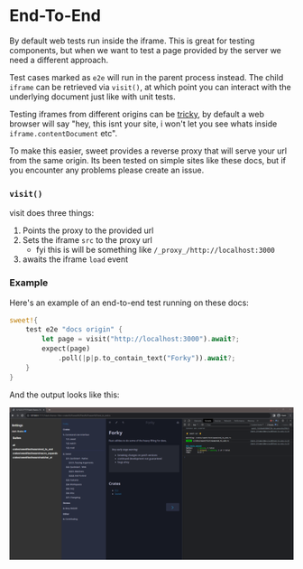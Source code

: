 # End-To-End

By default web tests run inside the iframe. This is great for testing components, but when we want to test a page provided by the server we need a different approach.

Test cases marked as `e2e` will run in the parent process instead. The child `iframe` can be retrieved via `visit()`, at which point you can interact with the underlying document just like with unit tests.

Testing iframes from different origins can be [tricky](https://docs.cypress.io/guides/guides/web-security), by default a web browser will say "hey, this isnt your site, i won't let you see whats inside `iframe.contentDocument` etc". 

To make this easier, sweet provides a reverse proxy that will serve your url from the same origin. Its been tested on simple sites like these docs, but if you encounter any problems please create an issue.

### `visit()`

visit does three things:
1. Points the proxy to the provided url
2. Sets the iframe `src` to the proxy url
   - fyi this is will be something like `/_proxy_/http://localhost:3000`
3. awaits the iframe `load` event

### Example

Here's an example of an end-to-end test running on these docs:
```rs
sweet!{
	test e2e "docs origin" {
		let page = visit("http://localhost:3000").await?;
		expect(page)
			.poll(|p|p.to_contain_text("Forky")).await?;
	}
}
```

And the output looks like this:

![end-to-end](../images/end-to-end.png)
